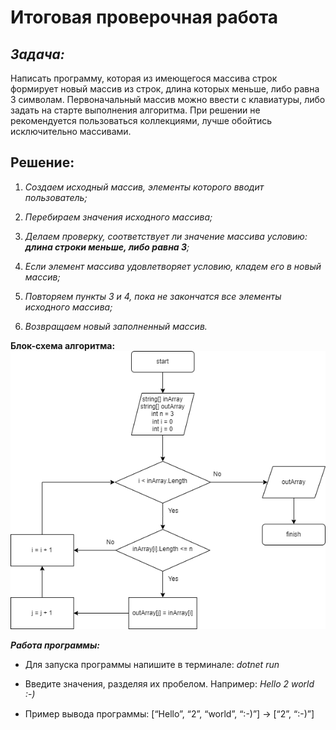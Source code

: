 # Итоговая проверочная работа

## *Задача:* 
Написать программу, которая из имеющегося массива строк формирует новый массив из строк, длина которых меньше, либо равна 3 символам. Первоначальный массив можно ввести с клавиатуры, либо задать на старте выполнения алгоритма. При решении не рекомендуется пользоваться коллекциями, лучше обойтись исключительно массивами.

## **Решение:**

1. *Создаем исходный массив, элементы которого вводит пользователь;*

2. *Перебираем значения исходного массива;*

3. *Делаем проверку, соответствует ли значение массива условию: __длина строки меньше, либо равна 3__;*

4. *Если элемент массива удовлетворяет условию, кладем его в новый массив;*

5. *Повторяем пункты 3 и 4, пока не закончатся все элементы исходного массива;*

6. *Возвращаем новый заполненный массив.*

**Блок-схема алгоритма:**
![Алгоритм работы программы](images/Diagramm.png)

__*Работа программы:*__

* Для запуска программы напишите в терминале: *dotnet run*

* Введите значения, разделяя их пробелом. Например: *Hello 2 world :-)*

* Пример вывода программы: [“Hello”, “2”, “world”, “:-)”] → [“2”, “:-)”]
